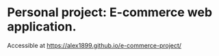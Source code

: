 <h1>Personal project: E-commerce web application.</h1>

Accessible at https://alex1899.github.io/e-commerce-project/


